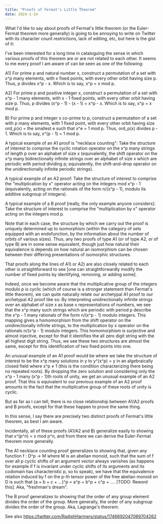```yaml
---
title: "Proofs of Fermat's Little Theorem"
date: 2024-1-14
---
```

What I'd like to say about proofs of Fermat's little theorem (or the Euler-Fermat theorem more generally) is going to be annoying to write on Twitter with its character count restrictions, lack of editing, etc, but here is the gist of it:

I've been interested for a long time in cataloguing the sense in which various proofs of this theorem are or are not related to each other. It seems to me every proof I am aware of can be seen as one of the following:

A1) For prime p and natural number x, construct a permutation of a set with x^p many elements, with x fixed points, with every other orbit having size p. Thus, p divides x^p - x. Which is to say, x^p = x mod p.

A2) For prime p and positive integer x, construct a permutation of a set with x^p - 1 many elements, with x - 1 fixed points, with every other orbit having size p. Thus, p divides (x^p - 1) - (x - 1) = x^p - x. Which is to say, x^p = x mod p.

B) For prime p and integer x co-prime to p, construct a permutation of a set with p many elements, with 1 fixed point, with every other orbit having size ord_p(x) = the smallest e such that x^e = 1 mod p. Thus, ord_p(x) divides p - 1. Which is to say, x^(p - 1) = 1 mod p.

A typical example of an A1 proof is "necklace counting": Take the structure of interest to comprise the cyclic rotation operator on the x^p many strings of length p over an alphabet of size x (equivalently, the shift operator on the x^p many bidirectionally infinite strings over an alphabet of size x which are periodic with period dividing p; equivalently, the shift-and-drop operator on the unidirectionally infinite periodic strings).

A typical example of an A2 proof: Take the structure of interest to comprise the "multiplication by x" operator acting on the integers mod x^p - 1 (equivalently, acting on the rationals of the form n/(x^p - 1), modulo its additive subgroup of integers).

A typical example of a B proof [really, the only example anyone considers]: Take the structure of interest to comprise the "multiplication by x" operator acting on the integers mod p.

Note that in each case, the structure by which we carry out the proof is uniquely determined up to isomorphism (within the category of sets equipped with an endofunction, by the information about the number of orbits of various sizes). Thus, any two proofs of type A1 (or of type A2, or of type B) are in some sense equivalent, though just how natural their equivalence is depends on how natural an isomorphism can be chosen between their differing presentations of isomorphic structures.

That proofs along the lines of A1) or A2) are also closely related to each other is straightforward to see [one can straightforwardly modify the number of fixed points by identifying, removing, or adding some].

Indeed, once we become aware that the multiplicative group of the integers modulo p is cyclic (which of course is a stronger statement than Fermat's little theorem), we can quite naturally relate our archetypal A1 proof to our archetypal A2 proof like so: By interpreting unidirectionally infinite strings over an alphabet of size x as base x representations of numbers, we see that the x^p many such strings which are periodic with period p describe the x^p - 1 many rationals of the form n/(x^p - 1) modulo integers. This mapping gives a homomorphism from the shift operator on the unidirectionally infinite strings, to the multiplication by x operator on the rationals n/(x^p - 1) modulo integers. This homomorphism is surjective and almost injective, except for that it identifies the all zero digit string with the all highest digit string. Thus, we see these two structures are almost the same, except for this identification of two fixed points into one.

An unusual example of an A1 proof would be where we take the structure of interest to be the x^p many solutions in y to y^(x^p) = y in an algebraically closed field where x^p ≠ 1 (this is the condition characterizing there being no repeated roots). By dropping the zero solution and considering only the x^p - 1 many (x^p - 1)th roots of unity, we get an unusual example of an A2 proof. That this is equivalent to our previous example of an A2 proof amounts to the fact that the multiplicative group of these roots of unity is cyclic.

But as far as I can tell, there is no close relationship between A1/A2 proofs and B proofs, except for that these happen to prove the same thing.

In this sense, I say there are precisely two distinct proofs of Fermat's little theorem, as best I am aware.

Incidentally, all of these proofs (A1/A2 and B) generalize easily to showing that x^(p^n) = x mod p^n, and from there we can derive the Euler-Fermat theorem more generally.

The A1 necklace counting proof generalizes to showing that, given any function f : D^p -> M where M is an abelian monoid, such that the sum of f over all p cyclic shifts of an argument vector always vanishes (as happens for example if f is invariant under cyclic shifts of its arguments and its codomain has characteristic p, so to speak), we have that the equivalence relation induced by f on the p-th tensor power of the free abelian monoid on D is such that (a + b + c + …)^p = a^p + b^p + c^p + …. [TODO: Reword this]. Aka, "freshman's dream".

The B proof generalizes to showing that the order of any group element divides the order of the group. More generally, the order of any subgroup divides the order of the group. Aka, Lagrange's theorem.

See also https://twitter.com/RadishHarmers/status/1746692047069704262